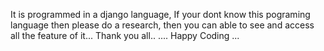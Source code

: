 It is programmed in a django language, If your dont know this pograming language then please do a research, then you can able to see and access all the feature of it...
Thank you all..
.... Happy Coding ...
